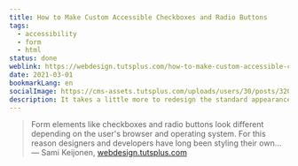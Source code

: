 ```yaml
---
title: How to Make Custom Accessible Checkboxes and Radio Buttons
tags:
  - accessibility
  - form
  - html
status: done
weblink: https://webdesign.tutsplus.com/how-to-make-custom-accessible-checkboxes-and-radio-buttons--cms-32074t
date: 2021-03-01
bookmarkLang: en
socialImage: https://cms-assets.tutsplus.com/uploads/users/30/posts/32074/preview_image/pre.png
description: It takes a little more to redesign the standard appearance of the form fields checkbox and radio button. The instructions show an accessible solution.
---
```

<blockquote>Form elements like checkboxes and radio buttons look different depending on the user's browser and operating system. For this reason designers and developers have long been styling their own...<footer>— Sami Keijonen, <a href="https://webdesign.tutsplus.com/how-to-make-custom-accessible-checkboxes-and-radio-buttons--cms-32074t">webdesign.tutsplus.com</a></footer></blockquote>
